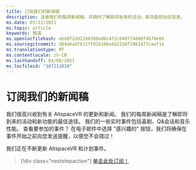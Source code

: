```yaml
---
title: 订阅我们的新闻稿
description: 注册我们的每周新闻稿，并随时了解即将到来的活动、新功能和社区信息。
ms.date: 03/11/2021
ms.topic: article
keywords: 报道
ms.openlocfilehash: ebd0f2dd2166588ad0c4f2c04877400df4678e66
ms.sourcegitcommit: d84a6adf631ff02b106e682238f2861477caef1e
ms.translationtype: MT
ms.contentlocale: zh-CN
ms.lasthandoff: 04/08/2021
ms.locfileid: "107212010"
---
```

# <a name="subscribing-to-our-newsletter"></a>订阅我们的新闻稿

我们很高兴收到有关 AltspaceVR 的更新和新闻。 我们的每周新闻稿是了解即将到来的活动和新功能的最佳途径。 我们的一些实时事件包括喜剧、Q&会话和音乐性能。 查看要参加的事件？ 在电子邮件中选择 "感兴趣的" 按钮，我们将确保在事件开始之前向您发送提醒，以便您不会错过！

我们正在不断更新 AltspaceVR 和计划事件。 

> [!div class="nextstepaction"] 
> [单击此处订阅！](http://altvr.us7.list-manage.com/subscribe?u=ca3b0ab1f83e7c2123f094df6&id=519b6a1ca4)